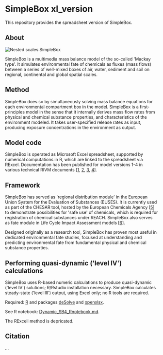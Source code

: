 # SimpleBox xl_version

This repository provides the spreadsheet version of SimpleBox.

## About

![Nested scales SimpleBox](https://www.rivm.nl/sites/default/files/2018-11/Illustratie%2520Simplebox%25204.jpg "Nested scales SimpleBox")

SimpleBox is a multimedia mass balance model of the so-called 'Mackay type'. It simulates environmental fate of chemicals as fluxes (mass flows) between a series of well-mixed boxes of air, water, sediment and soil on regional, continental and global spatial scales.

## Method

SimpleBox does so by simultaneously solving mass balance equations for each environmental
compartment box in the model. SimpleBox is a first-principles model in the sense that it internally derives mass flow rates from physical and chemical substance properties, and characteristics of the environment modeled. It takes user-specified release rates as input, producing exposure concentrations in the environment as output.

## Model code

SimpleBox is operated as Microsoft Excel spreadsheet, supported by numerical computations in R, which are linked to the spreadsheet via RExcel. Documentation has been published for model versions 1-4 in various technical RIVM documents [[1](https://www.rivm.nl/publicaties/simplebox-a-generic-multimedia-fate-evaluation-model "SIMPLEBOX: a generic multimedia fate evaluation model"), [2](https://www.rivm.nl/bibliotheek/rapporten/719101029.html "SimpleBox 2.0: a nested multimedia fate model for evaluating the environmental fate of chemicals"), [3](https://www.rivm.nl/en/simplebox-30-multimedia-mass-balance-model-for-evaluating-fate-of-chemical-in-environment "SimpleBox 3.0: Multimedia mass balance model for evaluating the fate of chemical in the environment"), [4](https://www.rivm.nl/bibliotheek/rapporten/2015-0161.pdf "SimpleBox 4.0 : A multimedia mass balance model for evaluating the fate of chemical substances")].

## Framework

SimpleBox has served as 'regional distribution module' in the European Union System for the
Evaluation of Substances (EUSES). It is currently used as part of the CHESAR tool, hosted by the European Chemicals Agency [[5](http://rivm.nl/en/Documents_and_publications/Common_and_Present/Publications/Guidance_on_information_requirements_and_chemical_safety_assessment_Chapter_R_16_Environmental_Exposure_Estimation "Guidance on information requirements and chemical safety assessment: Chapter R.16 Environmental Exposure Estimation")] to demonstrate possibilities for 'safe use' of chemicals, which is required for registration of chemical substances under REACH. SimpleBox also serves as fate module in Life Cycle Impact Assessment models [[6](http://rivm.nl/en/Documents_and_publications/Scientific/Scientific_Articles/2011/juli/USEtox_human_exposure_and_toxicity_factors_for_comparative_assessment_of_toxic_emissions_in_life_cycle_analysis_Sensitivity_to_key_chemical_properties "USEtox human exposure and toxicity factors for comparative assessment of toxic emissions in life cycle analysis: Sensitivity to key chemical properties")].

Designed originally as a research tool, SimpleBox has proven most useful in dedicated environmental fate studies, focused at understanding and predicting environmental fate from fundamental physical and chemical substance properties.

## Performing quasi-dynamic ('level IV') calculations

SimpleBox uses R-based numeric calculations to produce quasi-dynamic ('level IV') solutions; R/Rstudio installation necessary. SimpleBox calculates steady-state ('level III') output, using Excel only; no R tools are required.

Required: [R](https://www.r-project.org/) and packages [deSolve](https://cran.r-project.org/package=deSolve) and [openxlsx](https://cran.r-project.org/package=openxlsx).

See R notebook: [Dynamic_SB4_Rnotebook.md](https://github.com/rivm-syso/SimpleBox/blob/master/Dynamic_RShell.md).

The RExcell method is depricated.

## Citation

...
